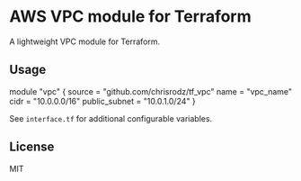 # AWS VPC module for Terraform

A lightweight VPC module for Terraform.

## Usage

module "vpc" {
  source        = "github.com/chrisrodz/tf_vpc"
  name          = "vpc_name"
  cidr          = "10.0.0.0/16"
  public_subnet = "10.0.1.0/24"
}

See `interface.tf` for additional configurable variables.

## License

MIT